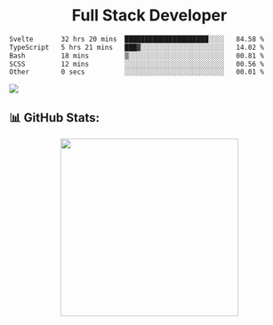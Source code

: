   <h1 align="center" font="bold">
Full Stack Developer 
</h1>


 <!--START_SECTION:waka-->

```txt
Svelte       32 hrs 20 mins  █████████████████████░░░░   84.58 %
TypeScript   5 hrs 21 mins   ███▓░░░░░░░░░░░░░░░░░░░░░   14.02 %
Bash         18 mins         ▒░░░░░░░░░░░░░░░░░░░░░░░░   00.81 %
SCSS         12 mins         ░░░░░░░░░░░░░░░░░░░░░░░░░   00.56 %
Other        0 secs          ░░░░░░░░░░░░░░░░░░░░░░░░░   00.01 %
```

<!--END_SECTION:waka-->

  <p align="start">
   
<a href="https://linkedin.com/in/Abhishek">
<img src="https://skillicons.dev/icons?i=cpp,java,python,html,css,js,postgres,mongodb,linux,bash,git,github,react,express,nodejs,nextjs,gcp,docker,vscode,postman,powershell,githubactions,&theme=dark&perline=10" />
</a>
</p>



## 📊 GitHub Stats:

 <div align="center">

 <!-- github streak start -->

<img width=320 src="https://github-readme-streak-stats.herokuapp.com/?user=Abhishek9503&layout=compact"  />

<!-- github streak end -->
